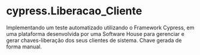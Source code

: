 # cypress.Liberacao_Cliente
Implementando um teste automatizado utilizando o Framework Cypress, em uma plataforma desenvolvida por uma Software House para gerenciar e gerar chaves-liberação dos seus clientes de sistema. Chave gerada de forma manual.
